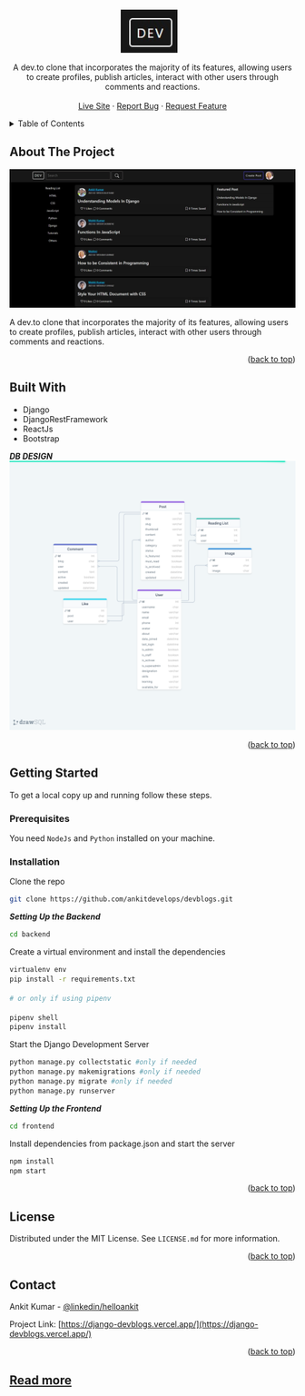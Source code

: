
<a name="readme-top"></a>

<!-- PROJECT LOGO -->
<br />
<div align="center">

  <img width="100px" style="margin-right:12px" src="./screenshots/dev.tologo.jpeg" alt="Logo"/>

  <p align="center"> 
    A dev.to clone that incorporates the majority of its features,
    allowing users to create profiles, publish articles, interact with other users through comments and reactions.
    <br />
    <br/>
    <a href="https://django-devblogs.vercel.app/">Live Site</a>
    ·
    <a href="https://github.com/ankitdevelops/devblogs/issues">Report Bug</a>
    ·
    <a href="https://github.com/ankitdevelops/devblogs/issues">Request Feature</a>
  </p>
</div>

<!-- TABLE OF CONTENTS -->
<details>
  <summary>Table of Contents</summary>
  <ol>
    <li>
      <a href="#about-the-project">About The Project</a>
      <ul>
        <li><a href="#built-with">Built With</a></li>
      </ul>
    </li>
    <li>
      <a href="#getting-started">Getting Started</a>
      <ul>
        <li><a href="#prerequisites">Prerequisites</a></li>
        <li><a href="#installation">Installation</a></li>
      </ul>
    </li>
    <li><a href="#license">License</a></li>
    <li><a href="#contact">Contact</a></li>

  </ol>
</details>

<!-- ABOUT THE PROJECT -->

## About The Project

 <a href="https://django-devblogs.vercel.app/">
    <img src="./screenshots/home.jpeg" alt="Logo">
  </a>

A dev.to clone that incorporates the majority of its features,
allowing users to create profiles, publish articles, interact with other users through comments and reactions.

<p align="right">(<a href="#readme-top">back to top</a>)</p>

## Built With
- Django
- DjangoRestFramework
- ReactJs
- Bootstrap

**_DB DESIGN_**
 <img src="./screenshots/devBlogs.png" alt="Logo">

<p align="right">(<a href="#readme-top">back to top</a>)</p>

<!-- GETTING STARTED -->

## Getting Started

To get a local copy up and running follow these steps.

### Prerequisites

You need `NodeJs` and `Python` installed on your machine.

### Installation

 Clone the repo
   ```sh
   git clone https://github.com/ankitdevelops/devblogs.git
   ```
 **_Setting Up the Backend_**
   ```sh
   cd backend  
   ```
Create a virtual environment and install the dependencies

```sh
virtualenv env
pip install -r requirements.txt

# or only if using pipenv

pipenv shell
pipenv install
```
Start the Django Development Server

```sh
python manage.py collectstatic #only if needed
python manage.py makemigrations #only if needed
python manage.py migrate #only if needed
python manage.py runserver
```
 **_Setting Up the Frontend_**

 ```sh
 cd frontend
 ```
 Install dependencies from package.json and start the server
 ```sh
 npm install
 npm start 
 ```

<p align="right">(<a href="#readme-top">back to top</a>)</p>


## License

Distributed under the MIT License. See `LICENSE.md` for more information.

<p align="right">(<a href="#readme-top">back to top</a>)</p>

<!-- CONTACT -->

## Contact

Ankit Kumar - [@linkedin/helloankit](https://www.linkedin.com/in/helloankit/)

Project Link: [https://django-devblogs.vercel.app/](https://django-devblogs.vercel.app/)

<p align="right">(<a href="#readme-top">back to top</a>)</p>
<!-- MARKDOWN LINKS & IMAGES -->
<!-- https://www.markdownguide.org/basic-syntax/#reference-style-links -->

## [Read more](https://dev.to/ankitdevelops/introducing-devblogs-22b6)